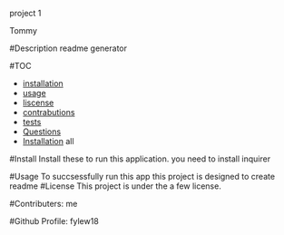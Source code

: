  project 1

  Tommy

  #Description
  readme generator
 
  #TOC
  - [installation](#install)
  - [usage](#Usage)
  - [liscense](#liscense)
  - [contrabutions](#contrabutions)
  - [tests](#tests)
  - [Questions](#questions)
  - [Installation](installation)
 all

  #Install 
  Install these to run this application.
  you need to install inquirer

  #Usage
  To succsessfully run this app this project is designed to create readme
  #License
  This project is under the a few license.

  #Contributers: me

  #Github Profile: fylew18
